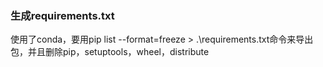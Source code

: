 ### 生成requirements.txt
使用了conda，要用pip list --format=freeze > .\requirements.txt命令来导出包，并且删除pip，setuptools，wheel，distribute
